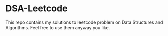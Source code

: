 # DSA-Leetcode
This repo contains my solutions to leetcode problem on Data Structures and Algorithms. Feel free to use them anyway you like.
